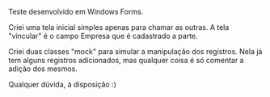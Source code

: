 Teste desenvolvido em Windows Forms.

Criei uma tela inicial simples apenas para chamar as outras. A tela "vincular" é o campo Empresa que é cadastrado a parte.

Criei duas classes "mock" para simular a manipulação dos registros. Nela já tem alguns registros adicionados, mas qualquer coisa é só comentar a adição dos mesmos.

Qualquer dúvida, à disposição :)
